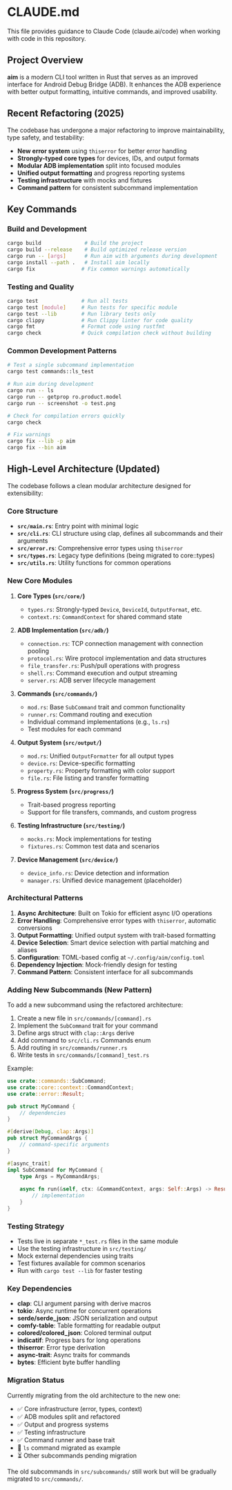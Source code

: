 # CLAUDE.md

This file provides guidance to Claude Code (claude.ai/code) when working with code in this repository.

## Project Overview

**aim** is a modern CLI tool written in Rust that serves as an improved interface for Android Debug Bridge (ADB). It enhances the ADB experience with better output formatting, intuitive commands, and improved usability.

## Recent Refactoring (2025)

The codebase has undergone a major refactoring to improve maintainability, type safety, and testability:

- **New error system** using `thiserror` for better error handling
- **Strongly-typed core types** for devices, IDs, and output formats
- **Modular ADB implementation** split into focused modules
- **Unified output formatting** and progress reporting systems
- **Testing infrastructure** with mocks and fixtures
- **Command pattern** for consistent subcommand implementation

## Key Commands

### Build and Development
```bash
cargo build              # Build the project
cargo build --release    # Build optimized release version
cargo run -- [args]      # Run aim with arguments during development
cargo install --path .   # Install aim locally
cargo fix               # Fix common warnings automatically
```

### Testing and Quality
```bash
cargo test              # Run all tests
cargo test [module]     # Run tests for specific module
cargo test --lib        # Run library tests only
cargo clippy            # Run Clippy linter for code quality
cargo fmt               # Format code using rustfmt
cargo check             # Quick compilation check without building
```

### Common Development Patterns
```bash
# Test a single subcommand implementation
cargo test commands::ls_test

# Run aim during development
cargo run -- ls
cargo run -- getprop ro.product.model
cargo run -- screenshot -o test.png

# Check for compilation errors quickly
cargo check

# Fix warnings
cargo fix --lib -p aim
cargo fix --bin aim
```

## High-Level Architecture (Updated)

The codebase follows a clean modular architecture designed for extensibility:

### Core Structure
- **`src/main.rs`**: Entry point with minimal logic
- **`src/cli.rs`**: CLI structure using clap, defines all subcommands and their arguments
- **`src/error.rs`**: Comprehensive error types using `thiserror`
- **`src/types.rs`**: Legacy type definitions (being migrated to core::types)
- **`src/utils.rs`**: Utility functions for common operations

### New Core Modules

1. **Core Types (`src/core/`)**
   - `types.rs`: Strongly-typed `Device`, `DeviceId`, `OutputFormat`, etc.
   - `context.rs`: `CommandContext` for shared command state

2. **ADB Implementation (`src/adb/`)**
   - `connection.rs`: TCP connection management with connection pooling
   - `protocol.rs`: Wire protocol implementation and data structures
   - `file_transfer.rs`: Push/pull operations with progress
   - `shell.rs`: Command execution and output streaming
   - `server.rs`: ADB server lifecycle management

3. **Commands (`src/commands/`)**
   - `mod.rs`: Base `SubCommand` trait and common functionality
   - `runner.rs`: Command routing and execution
   - Individual command implementations (e.g., `ls.rs`)
   - Test modules for each command

4. **Output System (`src/output/`)**
   - `mod.rs`: Unified `OutputFormatter` for all output types
   - `device.rs`: Device-specific formatting
   - `property.rs`: Property formatting with color support
   - `file.rs`: File listing and transfer formatting

5. **Progress System (`src/progress/`)**
   - Trait-based progress reporting
   - Support for file transfers, commands, and custom progress

6. **Testing Infrastructure (`src/testing/`)**
   - `mocks.rs`: Mock implementations for testing
   - `fixtures.rs`: Common test data and scenarios

7. **Device Management (`src/device/`)**
   - `device_info.rs`: Device detection and information
   - `manager.rs`: Unified device management (placeholder)

### Architectural Patterns

1. **Async Architecture**: Built on Tokio for efficient async I/O operations
2. **Error Handling**: Comprehensive error types with `thiserror`, automatic conversions
3. **Output Formatting**: Unified output system with trait-based formatting
4. **Device Selection**: Smart device selection with partial matching and aliases
5. **Configuration**: TOML-based config at `~/.config/aim/config.toml`
6. **Dependency Injection**: Mock-friendly design for testing
7. **Command Pattern**: Consistent interface for all subcommands

### Adding New Subcommands (New Pattern)

To add a new subcommand using the refactored architecture:
1. Create a new file in `src/commands/[command].rs`
2. Implement the `SubCommand` trait for your command
3. Define args struct with `clap::Args` derive
4. Add command to `src/cli.rs` Commands enum
5. Add routing in `src/commands/runner.rs`
6. Write tests in `src/commands/[command]_test.rs`

Example:
```rust
use crate::commands::SubCommand;
use crate::core::context::CommandContext;
use crate::error::Result;

pub struct MyCommand {
    // dependencies
}

#[derive(Debug, clap::Args)]
pub struct MyCommandArgs {
    // command-specific arguments
}

#[async_trait]
impl SubCommand for MyCommand {
    type Args = MyCommandArgs;
    
    async fn run(&self, ctx: &CommandContext, args: Self::Args) -> Result<()> {
        // implementation
    }
}
```

### Testing Strategy

- Tests live in separate `*_test.rs` files in the same module
- Use the testing infrastructure in `src/testing/`
- Mock external dependencies using traits
- Test fixtures available for common scenarios
- Run with `cargo test --lib` for faster testing

### Key Dependencies

- **clap**: CLI argument parsing with derive macros
- **tokio**: Async runtime for concurrent operations
- **serde/serde_json**: JSON serialization and output
- **comfy-table**: Table formatting for readable output
- **colored/colored_json**: Colored terminal output
- **indicatif**: Progress bars for long operations
- **thiserror**: Error type derivation
- **async-trait**: Async traits for commands
- **bytes**: Efficient byte buffer handling

### Migration Status

Currently migrating from the old architecture to the new one:
- ✅ Core infrastructure (error, types, context)
- ✅ ADB modules split and refactored
- ✅ Output and progress systems
- ✅ Testing infrastructure
- ✅ Command runner and base trait
- 🔄 `ls` command migrated as example
- ⏳ Other subcommands pending migration

The old subcommands in `src/subcommands/` still work but will be gradually migrated to `src/commands/`.